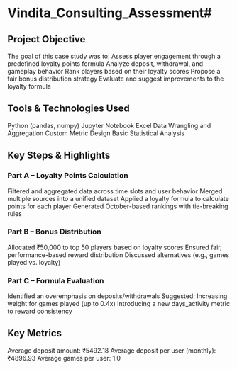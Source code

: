 # Vindita_Consulting_Assessment#
<h2>Project Objective</h2>
The goal of this case study was to:
Assess player engagement through a predefined loyalty points formula
Analyze deposit, withdrawal, and gameplay behavior
Rank players based on their loyalty scores
Propose a fair bonus distribution strategy
Evaluate and suggest improvements to the loyalty formula

<h2>Tools & Technologies Used</h2>
Python (pandas, numpy)
Jupyter Notebook
Excel
Data Wrangling and Aggregation
Custom Metric Design
Basic Statistical Analysis

<h2>Key Steps & Highlights</h2>
<h3>Part A – Loyalty Points Calculation</h3>
Filtered and aggregated data across time slots and user behavior
Merged multiple sources into a unified dataset
Applied a loyalty formula to calculate points for each player
Generated October-based rankings with tie-breaking rules

<h3>Part B – Bonus Distribution</h3>
Allocated ₹50,000 to top 50 players based on loyalty scores
Ensured fair, performance-based reward distribution
Discussed alternatives (e.g., games played vs. loyalty)

<h3>Part C – Formula Evaluation</h3>
Identified an overemphasis on deposits/withdrawals
Suggested:
Increasing weight for games played (up to 0.4x)
Introducing a new days_activity metric to reward consistency

<h2>Key Metrics</h2>
Average deposit amount: ₹5492.18
Average deposit per user (monthly): ₹4896.93
Average games per user: 1.0



